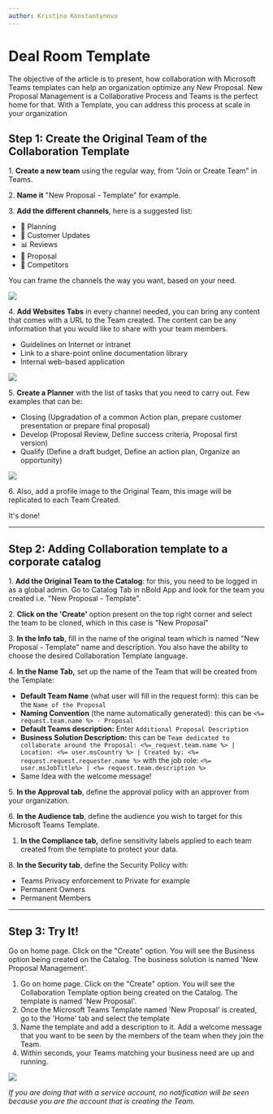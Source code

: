 ```yaml
---
author: Kristina Konstantynova
---
```

# Deal Room Template

The objective of the article is to present, how collaboration with Microsoft Teams templates can help an organization optimize any New Proposal. New Proposal Management is a Collaborative Process and Teams is the perfect home for that. With a Template, you can address this process at scale in your organization

## Step 1: Create the Original Team of the Collaboration Template

1\. **Create a new team** using the regular way, from "Join or Create Team" in Teams.

2\. **Name it** "New Proposal - Template" for example.

3\. **Add the different channels**, here is a suggested list:

* 📅 Planning
* 💬 Customer Updates
* 📊 Reviews
* 📝 Proposal
* 🔭 Competitors

You can frame the channels the way you want, based on your need.

![](https://downloads.intercomcdn.com/i/o/166643154/4b98525f3af7262165957008/Screen+Shot+2019-11-28+at+4.08.28+PM.png)

4\. **Add Websites Tabs** in every channel needed, you can bring any content that comes with a URL to the Team created. The content can be any information that you would like to share with your team members.

* Guidelines on Internet or intranet
* Link to a share-point online documentation library
* Internal web-based application

![](https://downloads.intercomcdn.com/i/o/166321478/d21887079312e2924f290688/Screen+Shot+2019-11-27+at+2.52.09+PM.png)

5\. **Create a Planner** with the list of tasks that you need to carry out. Few examples that can be:

* Closing (Upgradation of a common Action plan, prepare customer presentation or prepare final proposal)
* Develop (Proposal Review, Define success criteria, Proposal first version)
* Qualify (Define a draft budget, Define an action plan, Organize an opportunity)

![](https://downloads.intercomcdn.com/i/o/166643856/a0d6556e82e43e244217f359/Screen+Shot+2019-11-28+at+4.10.21+PM.png)

6\. Also, add a profile image to the Original Team, this image will be replicated to each Team Created.

It's done!

***

## Step 2: Adding Collaboration template to a corporate catalog

1\. **Add the Original Team to the Catalog**: for this, you need to be logged in as a global admin. Go to Catalog Tab in nBold App and look for the team you created i.e. "New Proposal - Template".

2\. **Click on the 'Create'** option present on the top right corner and select the team to be cloned, which in this case is "New Proposal"

3\. **In the Info tab**, fill in the name of the original team which is named "New Proposal - Template" name and description. You also have the ability to choose the desired Collaboration Template language.

4\. **In the Name Tab,** set up the name of the Team that will be created from the Template:

* **Default Team Name** (what user will fill in the request form): this can be the `Name of the Proposal`
* **Naming Convention** (the name automatically generated): this can be `<%= request.team.name %> - Proposal`
* **Default Teams description:** Enter `Additional Proposal Description`
* **Business Solution Description:** this can be `Team dedicated to collaborate around the Proposal: <%=_request.team.name %> | Location: <%= user.msCountry %> | Created by: <%= request.request.requester.name %>` with the job role: `<%= user.msJobTitle%> | <%= request.team.description %>`
* Same Idea with the welcome message!

5\. **In the Approval tab**, define the approval policy with an approver from your organization.

6\. **In the Audience tab**, define the audience you wish to target for this Microsoft Teams Template.

1. **In the Compliance tab,** define sensitivity labels applied to each team created from the template to protect your data.

8\. **In the Security tab**, define the Security Policy with:

* Teams Privacy enforcement to Private for example
* Permanent Owners
* Permanent Members

***

## Step 3: Try It!

Go on home page. Click on the "Create" option. You will see the Business option being created on the Catalog. The business solution is named 'New Proposal Management'.

1. Go on home page. Click on the "Create" option. You will see the Collaboration Template option being created on the Catalog. The template is named 'New Proposal'.
2. Once the Microsoft Teams Template named 'New Proposal' is created, go to the 'Home' tab and select the template
3. Name the template and add a description to it. Add a welcome message that you want to be seen by the members of the team when they join the Team.
4. Within seconds, your Teams matching your business need are up and running.

![](/media/screenshot-2022-02-11-at-01-58-19.png)

_If you are doing that with a service account, no notification will be seen because you are the account that is creating the Team._